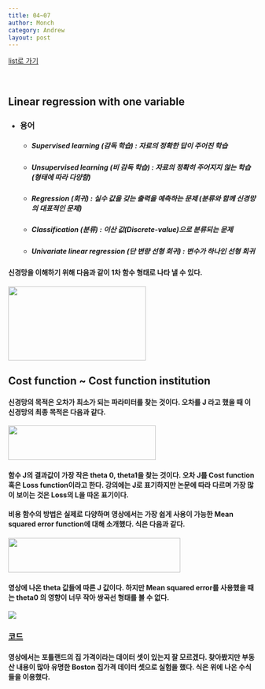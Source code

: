 ```yaml
---
title: 04~07
author: Monch
category: Andrew
layout: post
---
```


[list로 가기](https://songminkee.github.io//andrew/2030/05/03/list.html)

<br>

<h2>Linear regression with one variable</h2>

* ### 용어

  * ##### Supervised learning (감독 학습) :  자료의 정확한 답이 주어진 학습

  * ##### Unsupervised learning (비 감독 학습) : 자료의 정확히 주어지지 않는 학습 (형태에 따라 다양함)

  * ##### Regression  (회귀) : 실수 값을 갖는 출력을 예측하는 문제 (분류와 함께 신경망의 대표적인 문제)

  * ##### Classification (분류) : 이산 값(Discrete-value)으로 분류되는 문제 

  * ##### Univariate linear regression (단 변량 선형 회귀) : 변수가 하나인 선형 회귀

 

#### 신경망을 이해하기 위해 다음과 같이 1차 함수 형태로 나타 낼 수 있다.

<img src="{{'assets/picture/andrew_0407_1.jpg' | relative_url}}" width="280" height="150" />

<br>

## Cost function ~ Cost function institution

#### 신경망의 목적은 오차가 최소가 되는 파라미터를 찾는 것이다. 오차를 J 라고 했을 때 이 신경망의 최종 목적은 다음과 같다.

<img src="{{'assets/picture/andrew_0407_2.jpg' | relative_url}}" width="300" height="70" />

#### 함수 J의 결과값이 가장 작은 theta 0, theta1을 찾는 것이다. 오차 J를 Cost function 혹은 Loss function이라고 한다. 강의에는 J로 표기하지만 논문에 따라 다르며 가장 많이 보이는 것은 Loss의 L을 따온 표기이다.

#### 비용 함수의 방법은 실제로 다양하며 영상에서는 가장 쉽게 사용이 가능한 Mean squared error function에 대해 소개했다. 식은 다음과 같다.

<img src="{{'assets/picture/andrew_0407_3.jpg' | relative_url}}" width="350" height="70" />

#### 영상에 나온 theta 값들에 따른 J 값이다. 하지만 Mean squared error를 사용했을 때는 theta0 의 영향이 너무 작아 쌍곡선 형태를 볼 수 없다. 

<img src="{{'assets/picture/andrew_0407_4.jpg' | relative_url}}" />

<br>

### [코드](https://github.com/Songminkee/andrew_machine_learning/tree/master/04_07)

#### 영상에서는 포틀랜드의 집 가격이라는 데이터 셋이 있는지 잘 모르겠다. 찾아봤지만 부동산 내용이 많아 유명한 Boston 집가격 데이터 셋으로 실험을 했다. 식은 위에 나온 수식들을 이용했다.

